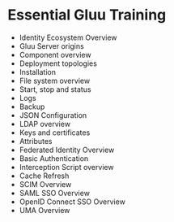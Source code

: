 # Essential Gluu Training

- Identity Ecosystem Overview
- Gluu Server origins
- Component overview
- Deployment topologies
- Installation
- File system overview
- Start, stop and status
- Logs
- Backup
- JSON Configuration
- LDAP overview
- Keys and certificates
- Attributes
- Federated Identity Overview
- Basic Authentication
- Interception Script overview
- Cache Refresh
- SCIM Overview
- SAML SSO Overview
- OpenID Connect SSO Overview 
- UMA Overview
